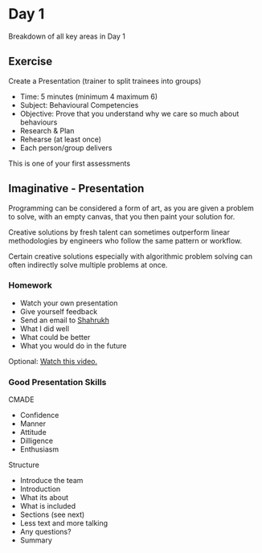 # Day 1

Breakdown of all key areas in Day 1

## Exercise

Create a Presentation (trainer to split trainees into groups)

- Time: 5 minutes (minimum 4 maximum 6)
- Subject: Behavioural Competencies
- Objective: Prove that you understand why we care so much about behaviours
- Research & Plan
- Rehearse (at least once)
- Each person/group delivers

This is one of your first assessments

## Imaginative - Presentation

Programming can be considered a form of art, as you are given a problem to solve, with an empty canvas, that you then paint your solution for.​

Creative solutions by fresh talent can sometimes outperform linear methodologies by engineers who follow the same pattern or workflow.

Certain creative solutions especially with algorithmic problem solving can often indirectly solve multiple problems at once.

### Homework

- Watch your own presentation
- Give yourself feedback
- Send an email to [Shahrukh](ahskhan@spartaglobal.com)
- What I did well
- What could be better
- What you would do in the future

Optional:
[Watch this video.](https://youtu.be/i9XU6wk_mWY?t=3267)

### Good Presentation Skills

CMADE

- Confidence
- Manner
- Attitude
- Dilligence
- Enthusiasm

Structure

- Introduce the team
- Introduction
- What its about
- What is included
- Sections (see next)
- Less text and more talking
- Any questions?
- Summary
